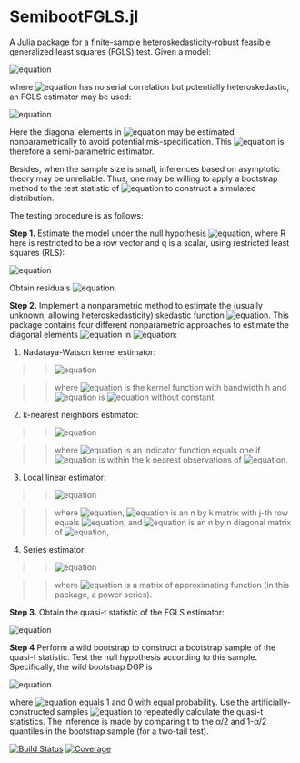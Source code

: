 # SemibootFGLS.jl

A Julia package for a finite-sample heteroskedasticity-robust feasible generalized least squares (FGLS) test. Given a model:

![equation](https://latex.codecogs.com/svg.image?{\color{White}&space;y=X\beta&plus;\varepsilon})

where ![equation](https://latex.codecogs.com/svg.image?{\color{White}&space;\varepsilon}) has no serial correlation but potentially heteroskedastic, an FGLS estimator may be used:

![equation](https://latex.codecogs.com/svg.image?{\color{White}&space;\hat{\beta}^{FGLS}=(X'\hat{\Sigma}^{-1}X)^{-1}X'\hat{\Sigma}^{-1}y})

Here the diagonal elements in ![equation](https://latex.codecogs.com/svg.image?{\color{White}&space;\hat{\Sigma}}) may be estimated nonparametrically to avoid potential mis-specification. This ![equation](https://latex.codecogs.com/svg.image?{\color{White}&space;\hat{\beta}^{FGLS}}) is therefore a semi-parametric estimator.

Besides, when the sample size is small, inferences based on asymptotic theory may be unreliable. Thus, one may be willing to apply a bootstrap method to the test statistic of ![equation](https://latex.codecogs.com/svg.image?{\color{White}&space;\hat{\beta}^{FGLS}}) to construct a simulated distribution.

The testing procedure is as follows:

**Step 1.** Estimate the model under the null hypothesis ![equation](https://latex.codecogs.com/svg.image?{\color{White}&space;H_0:R\beta=q}), where R here is restricted to be a row vector and q is a scalar, using restricted least squares (RLS):

![equation](https://latex.codecogs.com/svg.image?{\color{White}&space;\tilde{\beta}^{RLS}=\hat{\beta}^{OLS}&plus;(X'X)^{-1}R'(R(X'X)^{-1}R')^{-1}(q-R\hat{\beta}^{OLS})})

Obtain residuals ![equation](https://latex.codecogs.com/svg.image?{\color{White}&space;\tilde{e}^{RLS}}).

**Step 2.** Implement a nonparametric method to estimate the (usually unknown, allowing heteroskedasticity) skedastic function ![equation](https://latex.codecogs.com/svg.image?{\color{White}&space;\Sigma}). This package contains four different nonparametric approaches to estimate the diagonal elements ![equation](https://latex.codecogs.com/svg.image?{\color{White}&space;\sigma^2_i}) in ![equation](https://latex.codecogs.com/svg.image?{\color{White}&space;\Sigma}):

1. Nadaraya-Watson kernel estimator:

>>![equation](https://latex.codecogs.com/svg.image?{\color{White}&space;\hat{\sigma}^2_i=\frac{\sum_{j=1}^{n}\tilde{e}^{2,RLS}_{j}\mathcal{K}_{h}(x_{-1,i}-x_{-1,j})}{\sum_{j=1}^{n}\mathcal{K}_{h}(x_{-1,i}-x_{-1,j})}})

>>where ![equation](https://latex.codecogs.com/svg.image?{\color{White}&space;\mathcal{K}_h}) is the kernel function with bandwidth h and ![equation](https://latex.codecogs.com/svg.image?{\color{White}&space;x_{-1,i}}) is ![equation](https://latex.codecogs.com/svg.image?{\color{White}&space;x_{i}}) without constant.

2. k-nearest neighbors estimator:

>>![equation](https://latex.codecogs.com/svg.image?{\color{White}&space;\hat{\sigma}^2_i=\frac{1}{k}\sum_{j=1}^{n}\mathbf{I}_{k,i}(x_{-1,j})\tilde{e}^{2,RLS}_{j}})

>>where ![equation](https://latex.codecogs.com/svg.image?{\color{White}&space;\mathbf{I}_{k,i}(x_{-1,j})}) is an indicator function equals one if ![equation](https://latex.codecogs.com/svg.image?{\color{White}&space;x_{-1,j}}) is within the k nearest observations of ![equation](https://latex.codecogs.com/svg.image?{\color{White}&space;x_{-1,i}}).

3. Local linear estimator:

>>![equation](https://latex.codecogs.com/svg.image?{\color{White}&space;\hat{\sigma}^2_i=\iota'_1(Z'_iW_iZ_i)^{-1}Z'_iW_i\tilde{e}^{2,RLS}})

>>where ![equation](https://latex.codecogs.com/svg.image?{\color{White}&space;\iota'_1=(1,0,...,0)}), ![equation](https://latex.codecogs.com/svg.image?{\color{White}&space;Z_{i}}) is an n by k matrix with j-th row equals ![equation](https://latex.codecogs.com/svg.image?{\color{White}&space;(1,x_{-1,j}-x_{-1,i})}), and ![equation](https://latex.codecogs.com/svg.image?{\color{White}&space;W_{i}}) is an n by n diagonal matrix of ![equation](https://latex.codecogs.com/svg.image?{\color{White}&space;\mathcal{K}_{h}(x_{-1,i}-x_{-1,j})}),.

4. Series estimator:

>>![equation](https://latex.codecogs.com/svg.image?{\color{White}&space;\big[\mathbf{\hat{\sigma}}_{1}^{2},...,\mathbf{\hat{\sigma}}_{n}^{2}\big]^{\top}=Q(Q'Q)&space;&space;^{-1}Q'\tilde{e}^{2,RLS}})

>>where ![equation](https://latex.codecogs.com/svg.image?{\color{White}&space;Q}) is a matrix of approximating function (in this package, a power series).

**Step 3.** Obtain the quasi-t statistic of the FGLS estimator:

![equation](https://latex.codecogs.com/svg.image?{\color{White}&space;t=\frac{R\hat{\beta}^{FGLS}-R\beta_{o}}{\sqrt{R\widehat{\text{var}}(\hat{\beta}^{FGLS})R'}}})

**Step 4** Perform a wild bootstrap to construct a bootstrap sample of the quasi-t statistic. Test the null hypothesis according to this sample. Specifically, the wild bootstrap DGP is

![equation](https://latex.codecogs.com/svg.image?{\color{White}&space;y^{*}_{i}=x'_i\tilde{\beta}^{RLS}&plus;\tilde{e}^{RLS}_i\cdot&space;u^{*}_i})

where ![equation](https://latex.codecogs.com/svg.image?{\color{White}&space;u_{i}^*}) equals 1 and 0 with equal probability. Use the artificially-constructed samples ![equation](https://latex.codecogs.com/svg.image?{\color{White}&space;(y^{*},X)}) to repeatedly calculate the quasi-t statistics. The inference is made by comparing t to the α/2 and 1-α/2 quantiles in the bootstrap sample (for a two-tail test).



[![Build Status](https://github.com/jeff72216/SemibootFGLS.jl/actions/workflows/CI.yml/badge.svg?branch=main)](https://github.com/jeff72216/SemibootFGLS.jl/actions/workflows/CI.yml?query=branch%3Amain)
[![Coverage](https://codecov.io/gh/jeff72216/SemibootFGLS.jl/branch/main/graph/badge.svg)](https://codecov.io/gh/jeff72216/SemibootFGLS.jl)
